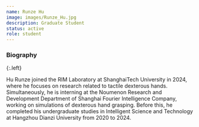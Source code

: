 ```yaml
---
name: Runze Hu
image: images/Runze_Hu.jpg
description: Graduate Student
status: active
role: student
---
```


### Biography
{:.left}

Hu Runze joined the RIM Laboratory at ShanghaiTech University in 2024, where he focuses on research related to tactile dexterous hands. Simultaneously, he is interning at the Noumenon Research and Development Department of Shanghai Fourier Intelligence Company, working on simulations of dexterous hand grasping. Before this, he completed his undergraduate studies in Intelligent Science and Technology at Hangzhou Dianzi University from 2020 to 2024. 


